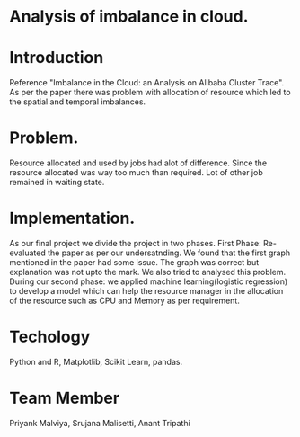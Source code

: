 
# Analysis of imbalance in cloud.

# Introduction
Reference "Imbalance in the Cloud: an Analysis on Alibaba Cluster Trace".
As per the paper there was problem with allocation of resource which led to the spatial and temporal imbalances.

# Problem.
Resource allocated and used by jobs had alot of difference.
Since the resource allocated was way too much than required. Lot of other job remained in waiting state.

# Implementation.
As our final project we divide the project in two phases.
First Phase: Re-evaluated the paper as per our undersatnding. We found that the first graph mentioned in the paper had some issue. The graph was correct but explanation was not upto the mark. We also tried to analysed this problem.
During our second phase: we applied machine learning(logistic regression) to develop a model which can help the resource manager in the allocation of the resource such as CPU and Memory as per requirement.

# Techology
Python and R,
Matplotlib,
Scikit Learn,
pandas.

# Team Member
Priyank Malviya,
Srujana Malisetti,
Anant Tripathi


